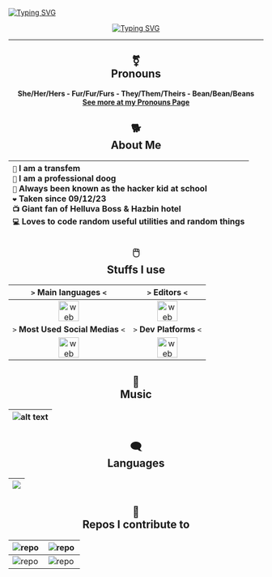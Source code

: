  <a href="https://git.io/typing-svg"><img src="https://readme-typing-svg.demolab.com?font=Fira+Code&duration=3000&color=F72DD8&random=false&width=560&height=30&lines=.%2Fwelcome-to-my-profile.sh;.%2Fhello-there.sh;.%2Fowo.sh" alt="Typing SVG" /></a>
<div align="center">

  <a href="https://git.io/typing-svg"><img src="https://readme-typing-svg.demolab.com?font=Fira+Code&duration=1000&color=F72DD8&center=true&multiline=true&repeat=false&random=false&width=560&height=80&lines=Hello+World!;My+name+is+Z%2C+but+you+know+me+as+ZcraftElite;Welcome+to+my+profile!!!" alt="Typing SVG" /></a>

  ---
  
  ## ⚧️</br>Pronouns
  
  **She/Her/Hers - Fur/Fur/Furs - They/Them/Theirs - Bean/Bean/Beans**</br>
  [**See more at my Pronouns Page**](https://en.pronouns.page/@zcraftelite)
  

  ## 🐕</br>About Me

  | `👧` I am a transfem</br>`🐶` I am a professional doog</br>`🏫` Always been known as the hacker kid at school</br>`❤️` Taken since 09/12/23</br>`📺` Giant fan of Helluva Boss & Hazbin hotel</br>`💻` Loves to code random useful utilities and random things |
  |:---|

  
  ## 🖱️</br>Stuffs I use
  
  | `>` **Main languages** `<`  | `>` **Editors** `<` |
  |:---------------------------:|:-------------------:|
  | <img src="https://skillicons.dev/icons?i=bash,py,html,css" alt="web dev" height="40"/> | <img src="https://skillicons.dev/icons?i=visualstudio,vscode" alt="web dev" height="40"/> |
  | `>` **Most Used Social Medias** `<` | `>` **Dev Platforms** `<` |
  | <img src="https://skillicons.dev/icons?i=twitter,discord,github" alt="web dev" height="40"/> | <img src="https://skillicons.dev/icons?i=gcp,gitlab,replit,git,github,githubactions" alt="web dev" height="40"/> |
  
  
  ## 🎵</br>Music

  | ![alt text](https://github-readme-lastfm-stats.netlify.app/.netlify/functions/card?user=zcraftelite&theme=dark) |
  |---|

  ## 🗨️</br>Languages

  | <img src="https://github-readme-stats.vercel.app/api/top-langs/?username=zcraftelite9495&layout=pie&bg_color=00000000&title_color=808080&text_color=808080&hide_border=true" align="center"/> |
  |---|

  ## 📓</br>Repos I contribute to
   
   | <img src="https://github-readme-stats.vercel.app/api/pin/?username=zcraftelite9495&repo=codingstuffs&bg_color=00000000&hide_border=true" alt="repo" align="left"/> | <img src="https://github-readme-stats.vercel.app/api/pin/?username=Flow-Works&repo=FlowOS&bg_color=00000000&hide_border=true" alt="repo" align="left"/> |
   |---|---|
   | <img src="https://github-readme-stats.vercel.app/api/pin/?username=lastfm&repo=lastfm-desktop&bg_color=00000000&hide_border=true" alt="repo" align="left"/> | <img src="https://github-readme-stats.vercel.app/api/pin/?username=clementine-player&repo=Clementine&bg_color=00000000&hide_border=true" alt="repo" align="left"/> |
  
</div>
